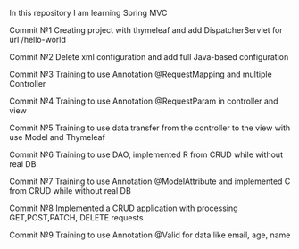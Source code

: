 In this repository I am learning Spring MVC

Commit №1 Creating project with thymeleaf and add DispatcherServlet for url /hello-world

Commit №2 Delete xml configuration and add full Java-based configuration

Commit №3 Training to use Annotation @RequestMapping and multiple Controller

Commit №4 Training to use Annotation @RequestParam in controller and view

Commit №5 Training to use data transfer from the controller to the view with use Model and Thymeleaf

Commit №6 Training to use DAO, implemented R from CRUD while without real DB

Commit №7 Training to use Annotation @ModelAttribute and implemented C from CRUD while without real DB

Commit №8 Implemented a CRUD application with processing GET,POST,PATCH, DELETE requests

Commit №9 Training to use Annotation @Valid for data like email, age, name
